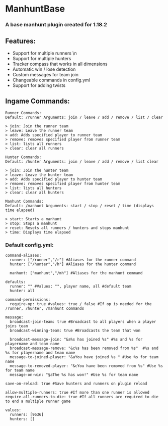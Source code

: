 # ManhuntBase

### A base manhunt plugin created for 1.18.2

## Features:

- Support for multiple runners \n
- Support for multiple hunters
- Tracker compass that works in all dimensions
- Automatic win / lose detection
- Custom messages for team join
- Changeable commands in config.yml
- Support for adding twists

## Ingame Commands:

```
Runner Commands: 
Default: /runner Arguments: join / leave / add / remove / list / clear

> join: Join the runner team
> leave: Leave the runner team
> add: Adds specified player to runner team
> remove: removes specified player from runner team
> list: lists all runners
> clear: clear all runners

Hunter Commands: 
Default: /hunter Arguments: join / leave / add / remove / list clear

> join: Join the hunter team
> leave: Leave the hunter team
> add: Adds specified player to hunter team
> remove: removes specified player from hunter team
> list: lists all hunters
> clear: clear all hunters

Manhunt Commands:
Default: /manhunt Arguments: start / stop / reset / time (displays time elapsed)

> start: Starts a manhunt
> stop: Stops a manhunt
> reset: Resets all runners / hunters and stops manhunt
> time: Displays time elapsed
```

### Default config.yml:

```
command-aliases:
  runner: ["/runner","/r"] #Aliases for the runner command
  hunter: ["/hunter","/h"] #Aliases for the hunter command

  manhunt: ["manhunt","/mh"] #Aliases for the manhunt command

defaults:
  runner: "" #Values: "", player name, all #default team
  hunter: all

command-permissions:
  require-op: true #values: true / false #If op is needed for the /runner, /hunter, /manhunt commands

message:
  broadcast-join-team: true #Broadcast to all players when a player joins team
  broadcast-winning-team: true #Broadcasts the team that won

  broadcast-message-join: "&a%s has joined %s" #%s and %s for playername and team name
  broadcast-message-remove: "&c%s has been removed from %s"  #%s and %s for playername and team name
  message-to-joined-player: "&aYou have joined %s " #Use %s for team name
  message-to-removed-player: "&cYou have been removed from %s" #Use %s for team name
  message-on-win: "§aThe %s has won!" #Use %s for team name

save-on-reload: true #Save hunters and runners on plugin reload

allow-multiple-runners: true #If more than one runner is allowed
require-all-runners-to-die: true #If all runners are required to die to end a multiple runner game

values:
  runners: [9636]
  hunters: []
```
